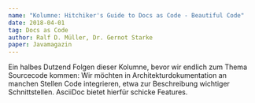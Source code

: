 ```yaml
---
name: "Kolumne: Hitchiker's Guide to Docs as Code - Beautiful Code"
date: 2018-04-01
tag: Docs as Code
author: Ralf D. Müller, Dr. Gernot Starke
paper: Javamagazin
---
```

Ein halbes Dutzend Folgen dieser Kolumne, bevor wir endlich zum Thema Sourcecode kommen: Wir möchten
in Architekturdokumentation an manchen Stellen Code integrieren, etwa zur Beschreibung wichtiger Schnittstellen.
AsciiDoc bietet hierfür schicke Features. 